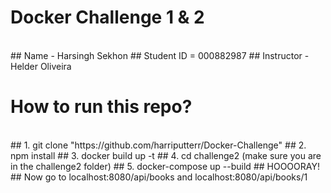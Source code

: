 # Docker Challenge 1 & 2
<br> 
## Name - Harsingh Sekhon 
## Student ID = 000882987
## Instructor - Helder Oliveira

# How to run this repo? 
<br>
## 1. git clone "https://github.com/harriputterr/Docker-Challenge"
## 2. npm install
## 3. docker build up -t
## 4. cd challenge2 (make sure you are in the challenge2 folder)
## 5. docker-compose up --build
## HOOOORAY! 
## Now go to localhost:8080/api/books and localhost:8080/api/books/1

 

